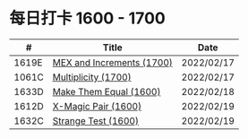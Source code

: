 # 每日打卡 1600 - 1700

|  #  | Title           |    Date  | 
|-----|---------------- | --------------- |
|  1619E  |[MEX and Increments (1700) ](https://github.com/JunBinLiang/Codeforce/blob/main/code/1619E.txt)   |2022/02/17|
|  1061C  |[Multiplicity (1700) ](https://github.com/JunBinLiang/Codeforce/blob/main/code/1061C.txt)   |2022/02/17|
|  1633D  |[Make Them Equal (1600) ](https://github.com/JunBinLiang/Codeforce/blob/main/code/1633D.txt)   |2022/02/18|
|  1612D  |[X-Magic Pair (1600) ](https://github.com/JunBinLiang/Codeforce/blob/main/code/1612D.txt)   |2022/02/19|
|  1632C  |[Strange Test (1600) ](https://github.com/JunBinLiang/Codeforce/blob/main/code/1632C.txt)   |2022/02/19|
